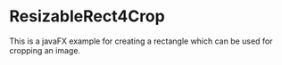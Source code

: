 # ResizableRect4Crop
This is a javaFX example for creating a rectangle which can be used for cropping an image.

